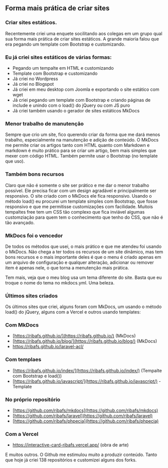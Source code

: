 ## Forma mais prática de criar sites

### Criar sites estáticos.

Recentemente criei uma enquete socilitando aos colegas em um grupo qual sua forma mais prática de criar sites estáticos. A grande maioria falou que era pegando um template com Bootstrap e customizando.

### Eu já criei sites estáticos de várias formas:

- Pegando um tempalte em HTML e customizando
- Template com Bootstrap e customizando
- Já criei no Wordpress
- Já criei no Blogspot
- Já criei em meu desktop com Joomla e exportando o site estático com wget
- Já criei pegando um template com Bootstrap e criando páginas de include e unindo com o load() do jQuery ou com JS puro
- Já criei também usando o gerador de sites estáticos MkDocs

### Menor trabalho de manutenção

Sempre que crio um site, fico querendo criar da forma que me dará menos trabalho, especialmente na manutenção e adição de conteúdo. O MkDocs me permite criar os artigos tanto com HTML quanto com Markdown e markdown é muito prático para se criar um artigo, bem mais simples que mexer com código HTML. Também permite usar o Bootstrap (no template que uso). 

### Também bons recursos

Claro que não é somente o site ser prático e me dar o menor trabalho possível. Ele precisa ficar com um design agradável e principalmente ser responsivo. O site criado com o MkDocs ele fica responsivo. Usando o método load() eu procurei um template simples com Bootstrap, que fosse responsivo e que me permitisse customizações com facilidade. Muitois tempaltes free tem um CSS tão complexo que fica inviável algumas customziação para quem tem o conhecimento que tenho do CSS, que não é tão avançado.

### MkDocs foi o vencedor

De todos os métodos que usei, o mais prático e que me atendeu foi usando o MkDocs. Não chega a ter todos os recursos de um site dinâmico, mas tem bons recursos e o mais importante deles é que o menu é criado apenas em um arquivo de configuração e qualquer alteração, adicionar ou remover item é apenas nele, o que torna a menutenção mais prática.

Tem mais, veja que o meu blog usa um tema diferente do site. Basta que eu troque o nome do tema no mkdocs.yml. Uma beleza.

### Últimos sites criados

Os últimos sites que criei, alguns foram com MkDocs, um usando o método load() do jQuery, alguns com a Vercel e outros usando templates:

### Com MkDocs

- [https://ribafs.github.io/](https://ribafs.github.io/) (MkDocs)
- [https://ribafs.github.io/blog/](https://ribafs.github.io/blog/) (MkDocs)
- https://ribafs.github.io/laravel-acl/

### Com templaes

- [https://ribafs.github.io/index/](https://ribafs.github.io/index/) (Tempalte com Bootstrap e load()) 
- [https://ribafs.github.io/javascript/](https://ribafs.github.io/javascript/) - Template

### No próprio repositório

- [https://github.com/ribafs/mkdocs](https://github.com/ribafs/mkdocs)
- [https://github.com/ribafs/laravel](https://github.com/ribafs/laravel)
- [https://github.com/ribafs/phpecia](https://github.com/ribafs/phpecia)

### Com a Vercel

- https://interactive-card-ribafs.vercel.app/ (obra de arte)

E muitos outros. O Github me estimulou muito a produzir conteúdo. Tanto que hoje já criei 138 repositórios e customizei alguns dos forks.



